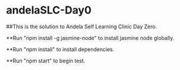 # andelaSLC-Day0

##This is the solution to Andela Self Learning Clinic Day Zero.

**Run "npm install -g jasmine-node" to install jasmine node globally.

**Run "npm install" to install dependencies.

**Run "npm start" to begin test.

